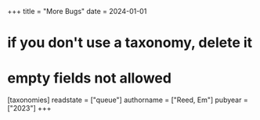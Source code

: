 +++
title = "More Bugs"
date = 2024-01-01
# if you don't use a taxonomy, delete it
# empty fields not allowed
[taxonomies]
  readstate = ["queue"]
  authorname = ["Reed, Em"]
  pubyear = ["2023"]
+++
